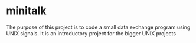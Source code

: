 # minitalk
The purpose of this project is to code a small data exchange program using UNIX signals. It is an introductory project for the bigger UNIX projects
